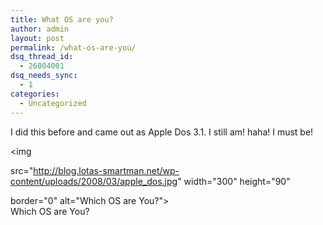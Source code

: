 ```yaml
---
title: What OS are you?
author: admin
layout: post
permalink: /what-os-are-you/
dsq_thread_id:
  - 26004001
dsq_needs_sync:
  - 1
categories:
  - Uncategorized
---
```

I did this before and came out as Apple Dos 3.1. I still am! haha! I must be! 

<img</p> 

src="http://blog.lotas-smartman.net/wp-content/uploads/2008/03/apple_dos.jpg" width="300" height="90"

border="0" alt="Which OS are You?">  
Which OS are You?</a>